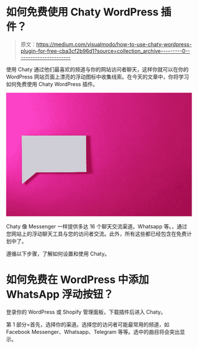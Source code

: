 # 如何免费使用 Chaty WordPress 插件？

> 原文：<https://medium.com/visualmodo/how-to-use-chaty-wordpress-plugin-for-free-cba3cf2b96d1?source=collection_archive---------0----------------------->

使用 Chaty 通过他们最喜欢的频道与你的网站访问者聊天，这样你就可以在你的 WordPress 网站页面上漂亮的浮动图标中收集线索。在今天的文章中，你将学习如何免费使用 Chaty WordPress 插件。

![](img/291719a753126186144011a659f6fda0.png)

Chaty 像 Messenger 一样提供多达 16 个聊天交流渠道。Whatsapp 等。，通过您网站上的浮动聊天工具与您的访问者交流。此外，所有这些都已经包含在免费计划中了。

遵循以下步骤，了解如何设置和使用 Chaty。

# 如何免费在 WordPress 中添加 WhatsApp 浮动按钮？

登录你的 WordPress 或 Shopify 管理面板，下载插件后进入 Chaty。

第 1 部分=首先，选择你的渠道。选择您的访问者可能最常用的频道，如 Facebook Messenger、Whatsapp、Telegram 等等。选中的曲目将会突出显示。